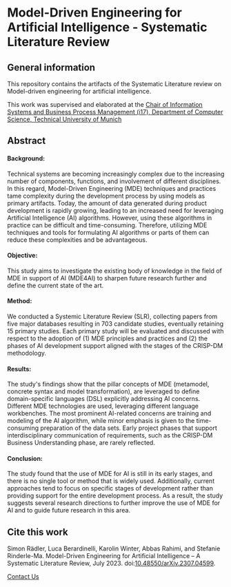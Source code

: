 # Model-Driven Engineering for Artificial Intelligence - Systematic Literature Review


## General information
This repository contains the artifacts of the Systematic Literature review on Model-driven engineering for artificial intelligence.

This work was supervised and elaborated at the [Chair of Information Systems and Business Process Management (i17), Department of Computer Science, Technical University of Munich](https://www.cs.cit.tum.de/bpm/chair/)

## Abstract
#### Background:
Technical systems are becoming increasingly complex due to the increasing number of components, functions, and involvement of different disciplines.
In this regard, Model-Driven Engineering (MDE) techniques and practices tame complexity during the development process by using models as primary artifacts. Today, the amount of data generated during product development is rapidly growing, leading to an increased need for leveraging Artificial Intelligence (AI) algorithms. However, using these algorithms in practice can be difficult and time-consuming. Therefore, utilizing MDE techniques and tools for formulating AI algorithms or parts of them can reduce these complexities and be advantageous.

#### Objective:
This study aims to investigate the existing body of knowledge in the field of MDE in support of AI (MDE4AI) to sharpen future research further and define the current state of the art.

#### Method:
We conducted a Systemic Literature Review (SLR), collecting papers from five major databases resulting in 703 candidate studies, eventually retaining 15 primary studies.
Each primary study will be evaluated and discussed with respect to the adoption of (1) MDE principles and practices and (2) the phases of AI development support aligned with the stages of the CRISP-DM methodology.

#### Results:
The study's findings show that the pillar concepts of MDE (metamodel, concrete syntax and model transformation), are leveraged to define domain-specific languages (DSL) explicitly addressing AI concerns.
Different MDE technologies are used, leveraging different language workbenches.
The most prominent AI-related concerns are training and modeling of the AI algorithm, while minor emphasis is given to the time-consuming preparation of the data sets.
Early project phases that support interdisciplinary communication of requirements, such as the CRISP-DM Business Understanding phase, are rarely reflected.

#### Conclusion:
The study found that the use of MDE for AI is still in its early stages, and there is no single tool or method that is widely used. Additionally, current approaches tend to focus on specific stages of development rather than providing support for the entire development process. As a result, the study suggests several research directions to further improve the use of MDE for AI and to guide future research in this area.
 
 ## Cite this work
 
Simon Rädler, Luca Berardinelli, Karolin Winter, Abbas Rahimi, and Stefanie Rinderle-Ma. Model-Driven Engineering for Artificial Intelligence – A Systematic Literature Review, July 2023. doi:[10.48550/arXiv.2307.04599](https://doi.org/10.48550/arXiv.2307.04599).

[Contact Us](mailto:simon.raedler@tum.de)
